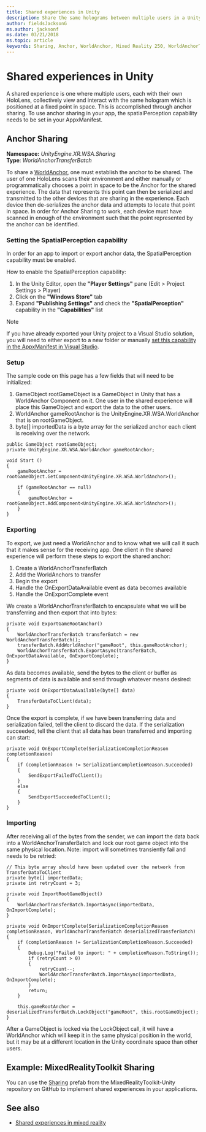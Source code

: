 ```yaml
---
title: Shared experiences in Unity
description: Share the same holograms between multiple users in a Unity application.
author: fieldsJacksonG
ms.author: jacksonf
ms.date: 03/21/2018
ms.topic: article
keywords: Sharing, Anchor, WorldAnchor, Mixed Reality 250, WorldAnchorTransferBatch, SpatialPerception
---
```




# Shared experiences in Unity

A shared experience is one where multiple users, each with their own HoloLens, collectively view and interact with the same hologram which is positioned at a fixed point in space. This is accomplished through anchor sharing. To use anchor sharing in your app, the spatialPerception capability needs to be set in your AppxManifest.

## Anchor Sharing

**Namespace:** *UnityEngine.XR.WSA.Sharing*<br>
**Type**: *WorldAnchorTransferBatch*

To share a [WorldAnchor](coordinate-systems-in-unity.md), one must establish the anchor to be shared. The user of one HoloLens scans their environment and either manually or programmatically chooses a point in space to be the Anchor for the shared experience. The data that represents this point can then be serialized and transmitted to the other devices that are sharing in the experience. Each device then de-serializes the anchor data and attempts to locate that point in space. In order for Anchor Sharing to work, each device must have scanned in enough of the environment such that the point represented by the anchor can be identified.

### Setting the SpatialPerception capability

In order for an app to import or export anchor data, the SpatialPerception capability must be enabled.

How to enable the SpatialPerception capability:
1. In the Unity Editor, open the **"Player Settings"** pane (Edit > Project Settings > Player)
2. Click on the **"Windows Store"** tab
3. Expand **"Publishing Settings"** and check the **"SpatialPerception"** capability in the **"Capabilities"** list

>[!NOTE]
>If you have already exported your Unity project to a Visual Studio solution, you will need to either export to a new folder or manually [set this capability in the AppxManifest in Visual Studio](shared-spatial-anchors-in-directx.md#set-up-your-app-to-use-the-spatialperception-capability).

### Setup

The sample code on this page has a few fields that will need to be initialized:
1. GameObject rootGameObject is a GameObject in Unity that has a WorldAnchor Component on it. One user in the shared experience will place this GameObject and export the data to the other users.
2. WorldAnchor gameRootAnchor is the UnityEngine.XR.WSA.WorldAnchor that is on rootGameObject.
3. byte[] importedData is a byte array for the serialized anchor each client is receiving over the network.

```
public GameObject rootGameObject;
private UnityEngine.XR.WSA.WorldAnchor gameRootAnchor;

void Start ()
{
    gameRootAnchor = rootGameObject.GetComponent<UnityEngine.XR.WSA.WorldAnchor>();

    if (gameRootAnchor == null)
    {
        gameRootAnchor = rootGameObject.AddComponent<UnityEngine.XR.WSA.WorldAnchor>();
    }
}
```

### Exporting

To export, we just need a WorldAnchor and to know what we will call it such that it makes sense for the receiving app. One client in the shared experience will perform these steps to export the shared anchor:
1. Create a WorldAnchorTransferBatch
2. Add the WorldAnchors to transfer
3. Begin the export
4. Handle the OnExportDataAvailable event as data becomes available
5. Handle the OnExportComplete event

We create a WorldAnchorTransferBatch to encapsulate what we will be transferring and then export that into bytes:

```
private void ExportGameRootAnchor()
{
    WorldAnchorTransferBatch transferBatch = new WorldAnchorTransferBatch();
    transferBatch.AddWorldAnchor("gameRoot", this.gameRootAnchor);
    WorldAnchorTransferBatch.ExportAsync(transferBatch, OnExportDataAvailable, OnExportComplete);
}
```

As data becomes available, send the bytes to the client or buffer as segments of data is available and send through whatever means desired:

```
private void OnExportDataAvailable(byte[] data)
{
    TransferDataToClient(data);
}
```

Once the export is complete, if we have been transferring data and serialization failed, tell the client to discard the data. If the serialization succeeded, tell the client that all data has been transferred and importing can start:

```
private void OnExportComplete(SerializationCompletionReason completionReason)
{
    if (completionReason != SerializationCompletionReason.Succeeded)
    {
        SendExportFailedToClient();
    }
    else
    {
        SendExportSucceededToClient();
    }
}
```

### Importing

After receiving all of the bytes from the sender, we can import the data back into a WorldAnchorTransferBatch and lock our root game object into the same physical location. Note: import will sometimes transiently fail and needs to be retried:

```
// This byte array should have been updated over the network from TransferDataToClient
private byte[] importedData;
private int retryCount = 3;

private void ImportRootGameObject()
{
    WorldAnchorTransferBatch.ImportAsync(importedData, OnImportComplete);
}

private void OnImportComplete(SerializationCompletionReason completionReason, WorldAnchorTransferBatch deserializedTransferBatch)
{
    if (completionReason != SerializationCompletionReason.Succeeded)
    {
        Debug.Log("Failed to import: " + completionReason.ToString());
        if (retryCount > 0)
        {
            retryCount--;
            WorldAnchorTransferBatch.ImportAsync(importedData, OnImportComplete);
        }
        return;
    }

    this.gameRootAnchor = deserializedTransferBatch.LockObject("gameRoot", this.rootGameObject);
}
```

After a GameObject is locked via the LockObject call, it will have a WorldAnchor which will keep it in the same physical position in the world, but it may be at a different location in the Unity coordinate space than other users.

## Example: MixedRealityToolkit Sharing

You can use the [Sharing](https://github.com/Microsoft/MixedRealityToolkit-Unity/tree/master/Assets/HoloToolkit/Sharing) prefab from the MixedRealityToolkit-Unity repository on GitHub to implement shared experiences in your applications.

## See also
* [Shared experiences in mixed reality](shared-experiences-in-mixed-reality.md)
